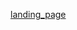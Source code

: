 [landing_page](https://user-images.githubusercontent.com/54333199/121687512-0dc04700-ca88-11eb-8d1b-6403ea70e581.png)
